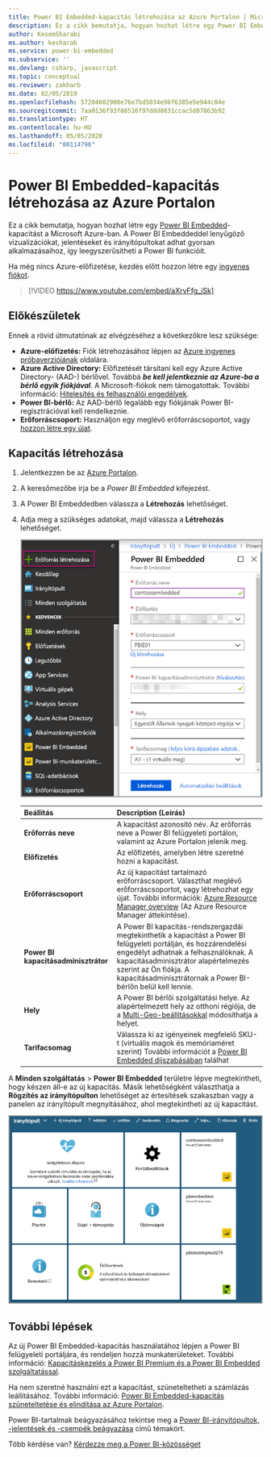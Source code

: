 ```yaml
---
title: Power BI Embedded-kapacitás létrehozása az Azure Portalon | Microsoft Docs
description: Ez a cikk bemutatja, hogyan hozhat létre egy Power BI Embedded-kapacitást a Microsoft Azure-ban.
author: KesemSharabi
ms.author: kesharab
ms.service: power-bi-embedded
ms.subservice: ''
ms.devlang: csharp, javascript
ms.topic: conceptual
ms.reviewer: zakharb
ms.date: 02/05/2019
ms.openlocfilehash: 57204602900e76e7bd5034e96f6385e5e944c04e
ms.sourcegitcommit: 7aa0136f93f88516f97ddd8031ccac5d07863b92
ms.translationtype: HT
ms.contentlocale: hu-HU
ms.lasthandoff: 05/05/2020
ms.locfileid: "80114796"
---
```

# <a name="create-power-bi-embedded-capacity-in-the-azure-portal"></a>Power BI Embedded-kapacitás létrehozása az Azure Portalon

Ez a cikk bemutatja, hogyan hozhat létre egy [Power BI Embedded](azure-pbie-what-is-power-bi-embedded.md)-kapacitást a Microsoft Azure-ban. A Power BI Embeddeddel lenyűgöző vizualizációkat, jelentéseket és irányítópultokat adhat gyorsan alkalmazásaihoz, így leegyszerűsítheti a Power BI funkcióit.

Ha még nincs Azure-előfizetése, kezdés előtt hozzon létre egy [ingyenes fiókot](https://azure.microsoft.com/free/).

> [!VIDEO https://www.youtube.com/embed/aXrvFfg_iSk]

## <a name="before-you-begin"></a>Előkészületek

Ennek a rövid útmutatónak az elvégzéséhez a következőkre lesz szüksége:

* **Azure-előfizetés:** Fiók létrehozásához lépjen az [Azure ingyenes próbaverziójának](https://azure.microsoft.com/free/) oldalára.
* **Azure Active Directory:** Előfizetését társítani kell egy Azure Active Directory- (AAD-) bérlővel. Továbbá ***be kell jelentkeznie az Azure-ba a bérlő egyik fiókjával***. A Microsoft-fiókok nem támogatottak. További információ: [Hitelesítés és felhasználói engedélyek](https://docs.microsoft.com/azure/analysis-services/analysis-services-manage-users).
* **Power BI-bérlő:** Az AAD-bérlő legalább egy fiókjának Power BI-regisztrációval kell rendelkeznie.
* **Erőforráscsoport:** Használjon egy meglévő erőforráscsoportot, vagy [hozzon létre egy újat](https://docs.microsoft.com/azure/azure-resource-manager/resource-group-overview).

## <a name="create-a-capacity"></a>Kapacitás létrehozása

1. Jelentkezzen be az [Azure Portalon](https://portal.azure.com/).

2. A keresőmezőbe írja be a *Power BI Embedded* kifejezést.

3. A Power BI Embeddedben válassza a **Létrehozás** lehetőséget.

4. Adja meg a szükséges adatokat, majd válassza a **Létrehozás** lehetőséget.

    ![Új kapacitás létrehozásához kitöltendő mezők](media/azure-pbie-create-capacity/azure-portal-create-power-bi-embedded.png)

    |Beállítás |Description (Leírás) |
    |---------|---------|
    |**Erőforrás neve**|A kapacitást azonosító név. Az erőforrás neve a Power BI felügyeleti portálon, valamint az Azure Portalon jelenik meg.|
    |**Előfizetés**|Az előfizetés, amelyben létre szeretné hozni a kapacitást.|
    |**Erőforráscsoport**|Az új kapacitást tartalmazó erőforráscsoport. Választhat meglévő erőforráscsoportot, vagy létrehozhat egy újat. További információk: [Azure Resource Manager overview](https://docs.microsoft.com/azure/azure-resource-manager/resource-group-overview) (Az Azure Resource Manager áttekintése).|
    |**Power BI kapacitásadminisztrátor**|A Power BI kapacitás-rendszergazdái megtekinthetik a kapacitást a Power BI felügyeleti portálján, és hozzárendelési engedélyt adhatnak a felhasználóknak. A kapacitásadminisztrátor alapértelmezés szerint az Ön fiókja. A kapacitásadminisztrátornak a Power BI-bérlőn belül kell lennie.|
    |**Hely**|A Power BI bérlői szolgáltatási helye. Az alapértelmezett hely az otthoni régiója, de a [Multi-Geo-beállításokkal](embedded-multi-geo.md) módosíthatja a helyet.
    |**Tarifacsomag**|Válassza ki az igényeinek megfelelő SKU-t (virtuális magok és memóriaméret szerint)  További információt a [Power BI Embedded díjszabásában](https://azure.microsoft.com/pricing/details/power-bi-embedded/) találhat|

A **Minden szolgáltatás** > **Power BI Embedded** területre lépve megtekintheti, hogy készen áll-e az új kapacitás. Másik lehetőségként választhatja a **Rögzítés az irányítópulton** lehetőséget az értesítések szakaszban vagy a panelen az irányítópult megnyitásához, ahol megtekintheti az új kapacitást.

![Azure Portal-irányítópult Power BI Embedded-kapacitással](media/azure-pbie-create-capacity/azure-portal-dashboard.png)

## <a name="next-steps"></a>További lépések

Az új Power BI Embedded-kapacitás használatához lépjen a Power BI felügyeleti portáljára, és rendeljen hozzá munkaterületeket. További információ: [Kapacitáskezelés a Power BI Premium és a Power BI Embedded szolgáltatással](https://powerbi.microsoft.com/documentation/powerbi-admin-premium-manage/).

Ha nem szeretné használni ezt a kapacitást, szüneteltetheti a számlázás leállításához. További információ: [Power BI Embedded-kapacitás szüneteltetése és elindítása az Azure Portalon](azure-pbie-pause-start.md).

Power BI-tartalmak beágyazásához tekintse meg a [Power BI-irányítópultok, -jelentések és -csempék beágyazása](https://powerbi.microsoft.com/documentation/powerbi-developer-embedding-content/) című témakört.

Több kérdése van? [Kérdezze meg a Power BI-közösséget](https://community.powerbi.com/)